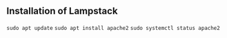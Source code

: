 ## Installation of Lampstack

`sudo apt update`
`sudo apt install apache2`
`sudo systemctl status apache2`
